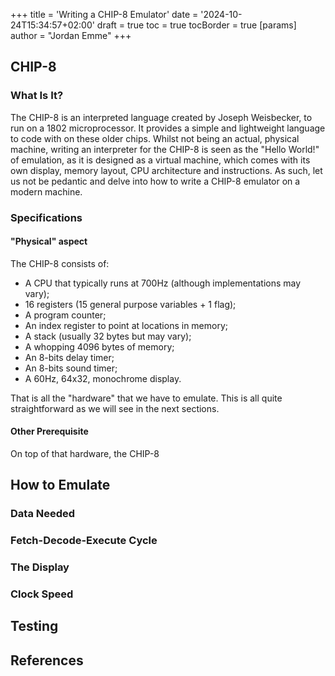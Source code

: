 +++
title = 'Writing a CHIP-8 Emulator'
date = '2024-10-24T15:34:57+02:00'
draft = true
toc = true
tocBorder = true
[params]
  author = "Jordan Emme"
+++

## CHIP-8

### What Is It?

The CHIP-8 is an interpreted language created by Joseph Weisbecker, to run on a
1802 microprocessor. It provides a simple and lightweight language to code with
on these older chips. Whilst not being an actual, physical machine, writing an
interpreter for the CHIP-8 is seen as the "Hello World!" of emulation, as it is
designed as a virtual machine, which comes with its own display, memory layout,
CPU architecture and instructions. As such, let us not be pedantic and delve
into how to write a CHIP-8 emulator on a modern machine.

### Specifications

#### "Physical" aspect

The CHIP-8 consists of:
* A CPU that typically runs at 700Hz (although implementations may vary);
* 16 registers (15 general purpose variables + 1 flag);
* A program counter;
* An index register to point at locations in memory;
* A stack (usually 32 bytes but may vary);
* A whopping 4096 bytes of memory;
* An 8-bits delay timer;
* An 8-bits sound timer;
* A 60Hz, 64x32, monochrome display.

That is all the "hardware" that we have to emulate. This is all quite
straightforward as we will see in the next sections.

#### Other Prerequisite

On top of that hardware, the CHIP-8


## How to Emulate

### Data Needed

### Fetch-Decode-Execute Cycle

### The Display

### Clock Speed

## Testing

## References
